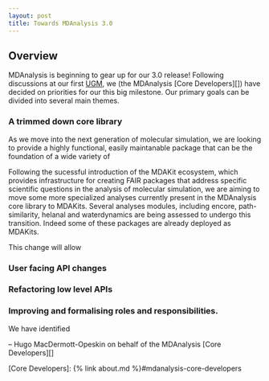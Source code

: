 ```yaml
---
layout: post
title: Towards MDAnalysis 3.0
---
```


## Overview

MDAnalysis is beginning to gear up for our 3.0 release! Following discussions at our first [UGM][], we (the MDAnalysis [Core Developers][]) have decided on priorities for our this big milestone. Our primary goals can be divided into several main themes.


### A trimmed down core library

As we move into the next generation of molecular simulation, we are looking to provide a highly functional, easily maintanable package that can be the foundation of a wide variety of 

Following the sucessful introduction of the MDAKit ecosystem, which provides infrastructure for creating FAIR packages that address specific scientific questions in the analysis of molecular simulation, we are aiming to move some more specialized analyses currently present in the MDAnalysis core library to MDAKits. Several analyses modules, including encore, path-similarity, helanal and waterdynamics are being assessed to undergo this transition. Indeed some of these packages are already deployed as MDAKits. 

This change will allow 


### User facing API changes 



### Refactoring low level APIs 





### Improving and formalising roles and responsibilities. 

We have identified 


– Hugo MacDermott-Opeskin on behalf of the MDAnalysis [Core Developers][]

[UGM]: ...
[Core Developers]: {% link about.md %}#mdanalysis-core-developers
